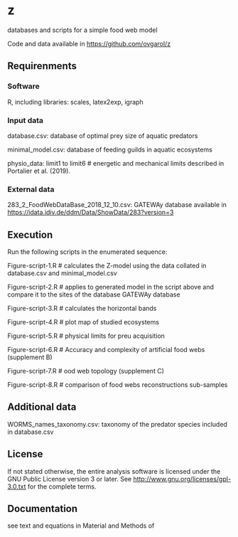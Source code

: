 # z
databases and scripts for a simple food web model

Code and data available in https://github.com/ovgarol/z

## Requirenments
### Software
  R, including libraries: scales, latex2exp, igraph

### Input data
  database.csv: database of optimal prey size of aquatic predators
  
  minimal_model.csv: database of feeding guilds in aquatic ecosystems

  physio_data: limit1 to limit6 # energetic and mechanical limits described in Portalier et al. (2019). 

### External data
  283_2_FoodWebDataBase_2018_12_10.csv: GATEWAy database available in https://idata.idiv.de/ddm/Data/ShowData/283?version=3

## Execution
Run the following scripts in the enumerated sequence:

Figure-script-1.R   # calculates the Z-model using the data collated in database.csv and minimal_model.csv

Figure-script-2.R   # applies to generated model in the script above and compare it to the sites of the database GATEWAy database  

Figure-script-3.R   # calculates the horizontal bands

Figure-script-4.R   # plot map of studied ecosystems

Figure-script-5.R   # physical limits for preu acquisition

Figure-script-6.R   # Accuracy and complexity of artificial food webs (supplement B)

Figure-script-7.R   # ood web topology (supplement C)

Figure-script-8.R   # comparison of food webs reconstructions sub-samples


## Additional data
WORMS_names_taxonomy.csv: taxonomy of the predator species included in database.csv

## License
If not stated otherwise, the entire analysis software is licensed under
  the GNU Public License version 3 or later.
  See <http://www.gnu.org/licenses/gpl-3.0.txt> for the complete terms.

## Documentation
  see text and equations in Material and Methods of 

